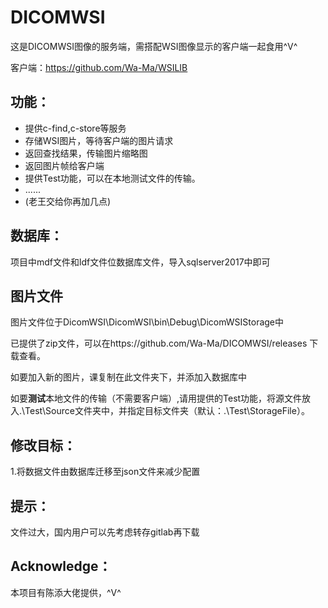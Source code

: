 DICOMWSI
=======
这是DICOMWSI图像的服务端，需搭配WSI图像显示的客户端一起食用\^V^

客户端：https://github.com/Wa-Ma/WSILIB

功能：
--------
+ 提供c-find,c-store等服务
+ 存储WSI图片，等待客户端的图片请求
+ 返回查找结果，传输图片缩略图
+ 返回图片帧给客户端
+ 提供Test功能，可以在本地测试文件的传输。
+ ......
+ (老王交给你再加几点)
  
数据库：
-------
项目中mdf文件和ldf文件位数据库文件，导入sqlserver2017中即可

图片文件
-------
图片文件位于DicomWSI\DicomWSI\bin\Debug\DicomWSIStorage中

已提供了zip文件，可以在https://github.com/Wa-Ma/DICOMWSI/releases 下载查看。

如要加入新的图片，课复制在此文件夹下，并添加入数据库中

如要**测试**本地文件的传输（不需要客户端）,请用提供的Test功能，将源文件放入.\Test\Source文件夹中，并指定目标文件夹（默认：.\Test\StorageFile）。

修改目标：
----------
1.将数据文件由数据库迁移至json文件来减少配置

提示：
---------
文件过大，国内用户可以先考虑转存gitlab再下载

Acknowledge：
---------
本项目有陈添大佬提供，\^V^

